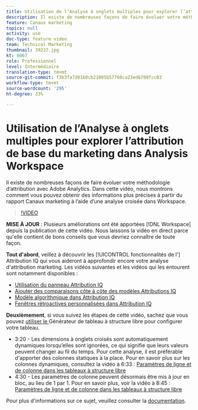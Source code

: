 ```yaml
---
title: Utilisation de l’Analyse à onglets multiples pour explorer l’attribution de base du marketing dans Analysis Workspace
description: Il existe de nombreuses façons de faire évoluer votre méthodologie d’attribution avec Adobe Analytics. Dans cette vidéo, nous montrons comment vous pouvez obtenir des informations plus précises à partir du rapport Canaux marketing à l’aide d’une analyse croisée dans Workspace.
feature: Canaux marketing
topics: null
activity: use
doc-type: feature video
team: Technical Marketing
thumbnail: 39237.jpg
kt: 6067
role: Professionnel
level: Intermédiaire
translation-type: tm+mt
source-git-commit: f3b3fa7d91b0cb21005b57768ca23ed6700fcc03
workflow-type: tm+mt
source-wordcount: '295'
ht-degree: 33%

---
```



# Utilisation de l’Analyse à onglets multiples pour explorer l’attribution de base du marketing dans Analysis Workspace

Il existe de nombreuses façons de faire évoluer votre méthodologie d’attribution avec Adobe Analytics. Dans cette vidéo, nous montrons comment vous pouvez obtenir des informations plus précises à partir du rapport Canaux marketing à l’aide d’une analyse croisée dans Workspace.

>[!VIDEO](https://video.tv.adobe.com/v/39237/?quality=12&learn=on)

**MISE À JOUR** : Plusieurs améliorations ont été apportées  [!DNL Workspace] depuis la publication de cette vidéo. Nous laissons la vidéo en direct parce qu&#39;elle contient de bons conseils que vous devriez connaître de toute façon.

**Tout d&#39;abord**, veillez à découvrir les  [!UICONTROL fonctionnalités de l&#39;] Attribution IQ qui vous aideront à approfondir encore votre analyse d&#39;attribution marketing. Les vidéos suivantes et les vidéos qui les entourent sont notamment disponibles :

* [Utilisation du panneau Attribution IQ](using-the-attribution-iq-panel.md)
* [Ajouter des comparaisons côte à côte des modèles Attributions IQ](adding-side-by-side-comparisons-of-attribution-iq-models.md)
* [Modèle algorithmique dans Attribution IQ](algorithmic-model-in-attribution-iq.md)
* [Fenêtres rétroactives personnalisées dans Attribution IQ](custom-lookback-windows-in-attribution-iq.md)

**Deuxièmement**, si vous suivez les étapes de cette vidéo, sachez que vous pouvez  [utiliser le ](../building-freeform-tables/using-the-freeform-table-builder-in-analysis-workspace.md) Générateur de tableau à structure libre pour configurer votre tableau.

* 3:20 - Les dimensions à onglets croisés sont automatiquement dynamiques lorsqu’elles sont ignorées, ce qui signifie que leurs valeurs peuvent changer au fil du temps. Pour cette analyse, il est préférable d&#39;apporter des colonnes statiques à la place. Pour en savoir plus sur les colonnes dynamiques, consultez la vidéo à 6:33 : [Paramètres de ligne et de colonne dans les tableaux à structure libre](../building-freeform-tables/row-and-column-settings-in-freeform-tables.md)
* 4:30 - Les paramètres de colonne peuvent désormais être mis à jour en bloc, au lieu de 1 par 1. Pour en savoir plus, voir la vidéo à 8:45 : [Paramètres de ligne et de colonne dans les tableaux à structure libre](../building-freeform-tables/row-and-column-settings-in-freeform-tables.md)


Pour plus d&#39;informations sur ce sujet, veuillez consulter la [documentation](https://docs.adobe.com/content/help/fr-FR/analytics/analyze/analysis-workspace/attribution/models.html).
